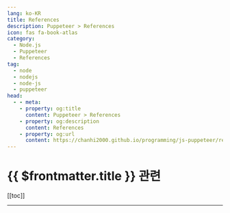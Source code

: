 ```yaml
---
lang: ko-KR
title: References
description: Puppeteer > References
icon: fas fa-book-atlas
category:
  - Node.js
  - Puppeteer
  - References
tag: 
  - node
  - nodejs
  - node-js
  - puppeteer
head:
  - - meta:
    - property: og:title
      content: Puppeteer > References
    - property: og:description
      content: References
    - property: og:url
      content: https://chanhi2000.github.io/programming/js-puppeteer/references.html
---
```


# {{ $frontmatter.title }} 관련

[[toc]]

---

<TagLinks />